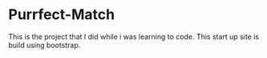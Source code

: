 # Purrfect-Match
This is the project that I did while i was learning to code. This start up site is build using bootstrap.
